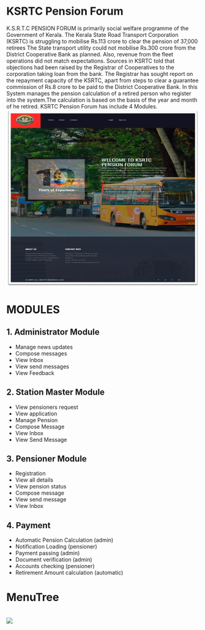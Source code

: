 # KSRTC Pension Forum
K.S.R.T.C PENSION FORUM is primarily social welfare programme of the Government of Kerala. The Kerala State Road Transport Corporation (KSRTC) is struggling to mobilise Rs.113 crore to clear the pension of 37,000 retirees The State transport utility could not mobilise Rs.300 crore from the District Cooperative Bank as planned. Also, revenue from the fleet operations did not match expectations. Sources in KSRTC told that objections had been raised by the Registrar of Cooperatives to the corporation taking loan from the bank. The Registrar has sought report on the repayment capacity of the KSRTC, apart from steps to clear a guarantee commission of Rs.8 crore to be paid to the District Cooperative Bank. In this System manages the pension calculation of a retired person who register into the system.The calculation is based on the basis of the year and month of he retired. KSRTC Pension Forum has include 4 Modules.
<br><img src="screenshots/Picture1.jpg"><br>
# MODULES

## 1. Administrator Module
- Manage news updates
- Compose messages
- View Inbox
- View send messages
- View Feedback

## 2. Station Master Module
- View pensioners request
- View application
- Manage Pension
- Compose Message
- View Inbox
- View Send Message

## 3. Pensioner Module
- Registration
- View all details
- View pension status
- Compose message
- View send message
- View Inbox

## 4. Payment
- Automatic Pension Calculation (admin)
- Notification Loading (pensioner)
- Payment passing (admin)
- Document verification (admin)
- Accounts checking (pensioner)
- Retirement Amount calculation (automatic)
# MenuTree
<br><img src="screenshots/Picture2.emf"><br>